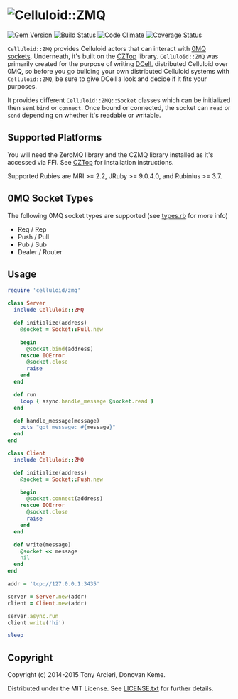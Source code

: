 ![Celluloid::ZMQ](https://github.com/celluloid/celluloid-zmq/raw/master/logo.png)
=================
[![Gem Version](https://badge.fury.io/rb/celluloid-zmq.png)](http://rubygems.org/gems/celluloid-zmq)
[![Build Status](https://secure.travis-ci.org/celluloid/celluloid-zmq.png?branch=master)](http://travis-ci.org/celluloid/celluloid-zmq)
[![Code Climate](https://codeclimate.com/github/celluloid/celluloid-zmq.png)](https://codeclimate.com/github/celluloid/celluloid-zmq)
[![Coverage Status](https://coveralls.io/repos/celluloid/celluloid-zmq/badge.png?branch=master)](https://coveralls.io/r/celluloid/celluloid-zmq)

`Celluloid::ZMQ` provides Celluloid actors that can interact with [0MQ sockets][0mq].
Underneath, it's built on the [CZTop][cztop] library. `Celluloid::ZMQ` was
primarily created for the purpose of writing [DCell][dcell], distributed Celluloid
over 0MQ, so before you go building your own distributed Celluloid systems with
`Celluloid::ZMQ`, be sure to give DCell a look and decide if it fits your purposes.

[0mq]: http://www.zeromq.org/
[cztop]: https://github.com/paddor/cztop
[dcell]: https://github.com/celluloid/dcell

It provides different `Celluloid::ZMQ::Socket` classes which can be initialized
then sent `bind` or `connect`. Once bound or connected, the socket can
`read` or `send` depending on whether it's readable or writable.

## Supported Platforms

You will need the ZeroMQ library and the CZMQ library installed as it's
accessed via FFI. See [CZTop][cztop] for installation instructions.

Supported Rubies are MRI >= 2.2, JRuby >= 9.0.4.0, and Rubinius >= 3.7.

## 0MQ Socket Types

The following 0MQ socket types are supported (see [types.rb][types] for more info)

[types]: https://github.com/celluloid/celluloid-zmq/blob/master/lib/celluloid/zmq/socket/types.rb

* Req / Rep
* Push / Pull
* Pub / Sub
* Dealer / Router

## Usage

```ruby
require 'celluloid/zmq'

class Server
  include Celluloid::ZMQ

  def initialize(address)
    @socket = Socket::Pull.new

    begin
      @socket.bind(address)
    rescue IOError
      @socket.close
      raise
    end
  end

  def run
    loop { async.handle_message @socket.read }
  end

  def handle_message(message)
    puts "got message: #{message}"
  end
end

class Client
  include Celluloid::ZMQ

  def initialize(address)
    @socket = Socket::Push.new

    begin
      @socket.connect(address)
    rescue IOError
      @socket.close
      raise
    end
  end

  def write(message)
    @socket << message
    nil
  end
end

addr = 'tcp://127.0.0.1:3435'

server = Server.new(addr)
client = Client.new(addr)

server.async.run
client.write('hi')

sleep
```

Copyright
---------

Copyright (c) 2014-2015 Tony Arcieri, Donovan Keme.

Distributed under the MIT License. See [LICENSE.txt](https://github.com/celluloid/celluloid/blob/master/LICENSE.txt) for further details.
